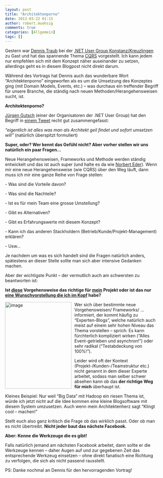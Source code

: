 ```yaml
---
layout: post
title: "Architektenporno"
date: 2013-03-22 01:15
author: robert.muehsig
comments: true
categories: [Allgemein]
tags: []
---
```

<p>Gestern war <a href="https://twitter.com/DTraub">Dennis Traub</a> bei der <a href="http://www.dotnetkk.de/de/Start/page39363.htm">.NET User Group Konstanz/Kreuzlingen</a> zu Gast und hat das spannende Thema <a href="http://en.wikipedia.org/wiki/Command%E2%80%93query_separation">CQRS</a> vorgestellt. Ich kann jedem nur empfehlen sich mit dem Konzept näher auseinander zu setzen, allerdings geht es in diesem Blogpost nicht direkt darum.</p> <p>Während des Vortrags hat Dennis auch das wunderbare Wort “Architektenporno” eingeworfen als es um die Umsetzung des Konzeptes ging (mit Domain Models, Events, etc.) – was durchaus ein treffender Begriff für unsere Branche, die ständig nach neuen Methoden/Herangehensweisen sucht, ist.</p> <p><strong>Architektenporno?</strong></p> <p><a href="https://twitter.com/sharpcms">Jürgen Gutsch</a> (einer der Organisatoren der .NET User Group) hat den Begriff in <a href="https://twitter.com/sharpcms/status/314667981156270080">einem Tweet</a> recht gut zusammengefasst:</p> <p><em>“eigentlich ist alles was man als Architekt geil findet und sofort umsetzen will”</em> (natürlich überspitzt formuliert)</p> <p><strong>Super, oder? Wer kennt das Gefühl nicht? Aber vorher stellen wir uns natürlich ein paar Fragen…</strong></p> <p>Neue Herangehensweisen, Frameworks und Methode werden ständig entwickelt und das ist auch super (und halte es da wie <a href="http://devtyr.norberteder.com/post/Gefahrliche-Experten-Tipps.aspx">Norbert Eder</a>). Wenn mir eine neue Herangehensweise (wie CQRS) über den Weg läuft, dann muss ich mir eine ganze Reihe von Frage stellen:</p> <p>- Was sind die Vorteile davon?</p> <p>- Was sind die Nachteile?</p> <p>- Ist es für mein Team eine grosse Umstellung?</p> <p>- Gibt es Alternativen?</p> <p>- Gibt es Erfahrungswerte mit diesem Konzept?</p> <p>- Kann ich das anderen Stackholdern (Betrieb/Kunde/Projekt-Management) erklären? </p> <p>- Usw…</p> <p>Je nachdem um was es sich handelt sind die Fragen natürlich anders, spätestens an dieser Stelle sollte man sich aber intensive Gedanken machen. </p> <p>Aber der wichtigste Punkt – der vermutlich auch am schwersten zu beantworten ist:</p> <p><strong>Ist <u>diese</u> Vorgehensweise das richtige für <u>mein</u> Projekt oder ist das nur <u>eine Wunschvorstellung die ich im Kopf</u> habe?</strong></p> <p><a href="{{BASE_PATH}}/assets/wp-images/image1793.png"><img title="image" style="border-top: 0px; border-right: 0px; border-bottom: 0px; margin: 0px 10px 0px 0px; border-left: 0px; display: inline" border="0" alt="image" align="left" src="{{BASE_PATH}}/assets/wp-images/image_thumb947.png" width="218" height="284"></a> </p> <p>Wer sich über bestimmte neue Vorgehensweisen/ Frameworks/ … informiert, der kommt häufig zu “Experten-Blogs”, welche natürlich auch meist auf einem sehr hohen Niveau das Thema vorstellen – sprich: Es kann fürchterlich kompliziert wirken (“Alles Event-getrieben und asynchron!”) oder sehr radikal (“Testabdeckung von 100%!”). </p> <p>Leider wird oft der Kontext (Projekt-/Kunden-/Teamstruktur etc.) nicht genannt in dem dieser Experte arbeitet, sodass man selber schwer absehen kann ob das <strong>der richtige Weg für mich </strong>überhaupt ist. </p> <p>Kleines Beispiel: Nur weil “Big Data” mit Hadoop ein riesen Thema ist, würde ich jetzt nicht auf die Idee kommen eine kleine Blogsoftware mit diesem System umzusetzen. Auch wenn mein Architektenherz sagt “Klingt cool – machen!”</p> <p>Stellt euch also ganz kritisch die Frage ob das wirklich passt. Oder ob man es nicht übertreibt. <strong>Nicht jeder baut das nächste Facebook. </strong></p> <p><strong>Aber: Kenne die Werkzeuge die es gibt!</strong></p> <p>Falls natürlich jemand am nächsten Facebook arbeitet, dann sollte er die Werkzeuge kennen – daher Augen auf und zur gegebenen Zeit das entsprechende Werkzeug einsetzen – ohne direkt fanatisch eine Richtung zu verfolgen, die sich als nicht passend rausstellt.</p> <p>PS: Danke nochmal an Dennis für den hervorragenden Vortrag! </p>
